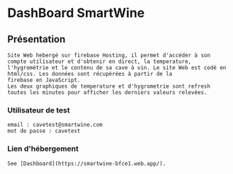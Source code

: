 # DashBoard SmartWine

## Présentation
```
Site Web hebergé sur firebase Hosting, il permet d'accéder à son compte utilisateur et d'obtenir en direct, la temperature,
l'hygrométrie et le contenu de sa cave à vin. Le site Web est codé en html/css. Les données sont récupérées à partir de la
firebase en JavaScript. 
Les deux graphiques de temperature et d'hygrometrie sont refresh toutes les minutes pour afficher les derniers valeurs relevées.
```

### Utilisateur de test 
```
email : cavetest@smartwine.com
mot de passe : cavetest

```

### Lien d'hébergement 
```
See [Dashboard](https://smartwine-bfce1.web.app/).

```
